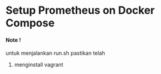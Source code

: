 # Setup Prometheus on Docker Compose

#### Note !
untuk menjalankan run.sh pastikan telah
1) menginstall vagrant
